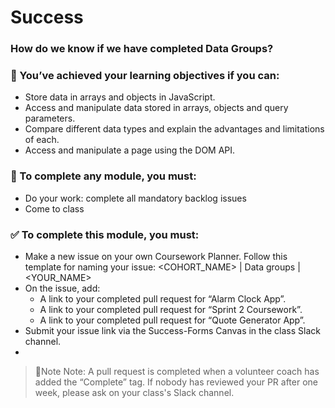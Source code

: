 # Success
### How do we know if we have completed Data Groups?
### 🎯 You’ve achieved your learning objectives if you can:
- Store data in arrays and objects in JavaScript.
- Access and manipulate data stored in arrays, objects and query parameters.
- Compare different data types and explain the advantages and limitations of each.
- Access and manipulate a page using the DOM API.
  
### 💯 To complete any module, you must:
- Do your work: complete all mandatory backlog issues
- Come to class

  
### ✅ To complete this module, you must:
- Make a new issue on your own Coursework Planner.
Follow this template for naming your issue: <COHORT_NAME> | Data groups | <YOUR_NAME>
- On the issue, add:
    - A link to your completed pull request for “Alarm Clock App”.
    - A link to your completed pull request for “Sprint 2 Coursework”.
    - A link to your completed pull request for “Quote Generator App”.
- Submit your issue link via the Success-Forms Canvas in the class Slack channel.
- 
> 📝Note
Note: A pull request is completed when a volunteer coach has added the “Complete” tag. If nobody has reviewed your PR after one week, please ask on your class's Slack channel. 



